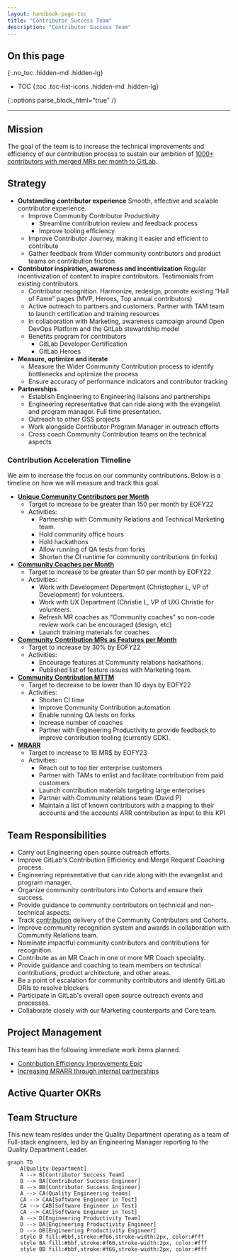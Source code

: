 ```yaml
---
layout: handbook-page-toc
title: "Contributor Success Team"
description: "Contributor Success Team"
---
```


## On this page

{:.no_toc .hidden-md .hidden-lg}

- TOC
{:toc .toc-list-icons .hidden-md .hidden-lg}

{::options parse_block_html="true" /}

- - -

## Mission

The goal of the team is to increase the technical improvements and efficiency of our contribution process to sustain our ambition of [1000+ contributors with merged MRs per month to GitLab](/company/strategy/#2-build-on-our-open-core-strength).

## Strategy

- **Outstanding contributor experience** Smooth, effective and scalable contributor experience.
  - Improve Community Contributor Productivity
     - Streamline contributrion review and feedback process
     - Improve tooling efficiency
  - Improve Contributor Journey, making it easier and efficient to contribute
  - Gather feedback from Wider community contributors and product teams on contribution friction
- **Contributor inspiration, awareness and incentivization** Regular incentivization of content to inspire contributors. Testimonials from existing contributors
  - Contributor recognition. Harmonize, redesign, promote existing “Hall of Fame” pages (MVP, Heroes, Top annual contributors)
  - Active outreach to partners and customers. Partner with TAM team to launch certification and training resources
  - In collaboration with Marketing, awareness campaign around Open DevOps Platform and the GitLab stewardship model
  - Benefits program for contributors
    - GitLab Developer Certification 
    - GitLab Heroes 
- **Measure, optimize and iterate** 
  - Measure the Wider Community Contribution process to identify bottlenecks and optimize the process
  - Ensure accuracy of performance indicators and contributor tracking      
- **Partnerships**
  - Establish Engineering to Engineering liaisons and partnerships
  -  Engineering representative that can ride along with the evangelist and program manager. Full time presentation. 
  - Outreach to other OSS projects 
  - Work alongside Contributor Program Manager in outreach efforts
  - Cross coach Community Contribution teams on the technical aspects 

### Contribution Acceleration Timeline

We aim to increase the focus on our community contributions. Below is a timeline on how we will measure and track this goal.

- **[Unique Community Contributors per Month](/handbook/engineering/quality/performance-indicators/#unique-community-contributors-per-month)**
    - Target to increase to be greater than 150 per month by EOFY22
    - Activities:
        - Partnership with Community Relations and Technical Marketing team.
        - Hold community office hours
        - Hold hackathons
        - Allow running of QA tests from forks
        - Shorten the CI runtime for community contributions (in forks)
- **[Community Coaches per Month](/handbook/engineering/quality/performance-indicators/#community-mr-coaches-per-month)**
    - Target to increase to be greater than 50 per month by EOFY22
    - Activities:
      - Work with Development Department (Christopher L, VP of Development) for volunteers.
      - Work with UX Department (Christie L, VP of UX) Christie for volunteers.
      - Refresh MR coaches as “Community coaches” so non-code review work can be encouraged (design, etc)
      - Launch training materials for coaches
- **[Community Contribution MRs as Features per Month](/handbook/engineering/quality/performance-indicators/#community-contribution-mrs-added-as-features-per-month)**
    - Target to increase by 30% by EOFY22
    - Activities:
        - Encourage features at Community relations hackathons.
        - Published list of feature issues with Marketing team.
- **[Community Contribution MTTM](/handbook/engineering/quality/performance-indicators/#community-contribution-mean-time-to-merge)**
    - Target to decrease to be lower than 10 days by EOFY22
    - Activities:
        - Shorten CI time
        - Improve Community Contribution automation
        - Enable running QA tests on forks
        - Increase number of coaches
        - Partner with Engineering Productivity to provide feedback to improve contribution tooling (currently GDK).
- **[MRARR](/handbook/engineering/quality/performance-indicators/#mrarr)**
    - Target to increase to 1B MR$ by EOFY23
    - Activities:
        - Reach out to top tier enterprise customers
        - Partner with TAMs to enlist and facilitate contribution from paid customers
        - Launch contribution materials targeting large enterprises
        - Partner with Community relations team (David P)
        - Maintain a list of known contributors with a mapping to their accounts and the accounts ARR contribution as input to this KPI

## Team Responsibilities

* Carry out Engineering open source outreach efforts.
* Improve GitLab's Contribution Efficiency and Merge Request Coaching process.
* Engineering representative that can ride along with the evangelist and program manager.
* Organize community contributors into Cohorts and ensure their success.
* Provide guidance to community contributors on technical and non-technical aspects.
* Track [contribution](/community/contribute/) delivery of the Community Contributors and Cohorts.
* Improve community recognition system and awards in collaboration with Community Relations team.
* Nominate impactful community contributors and contributions for recognition.
* Contribute as an MR Coach in one or more MR Coach speciality.
* Provide guidance and coaching to team members on technical contributions, product architecture, and other areas.
* Be a point of escalation for community contributors and identify GitLab DRIs to resolve blockers
* Participate in GitLab's overall open source outreach events and processes.
* Collaborate closely with our Marketing counterparts and Core team.

## Project Management

This team has the following immediate work items planned.

* [Contribution Efficiency Improvements Epic](https://gitlab.com/groups/gitlab-com/-/epics/1619)
* [Increasing MRARR through internal partnerships](https://gitlab.com/groups/gitlab-com/-/epics/1225)

## Active Quarter OKRs


## Team Structure

This new team resides under the Quality Department operating as a team of Full-stack engineers, led by an Engineering Manager reporting to the Quality Department Leader.

```mermaid
graph TD
    A[Quality Department]
    A --> B[Contributor Success Team]
    B --> BA[Contributor Success Engineer]
    B --> BB[Contributor Success Engineer]
    A --> CA(Quality Engineering teams)
    CA --> CAA[Software Engineer in Test]
    CA --> CAB[Software Engineer in Test]
    CA --> CAC[Software Engineer in Test]
    A --> D[Engineering Productivity Team]
    D --> DA[Engineering Productivity Engineer]
    D --> DB[Engineering Productivity Engineer]
    style B fill:#bbf,stroke:#f66,stroke-width:2px, color:#fff
    style BA fill:#bbf,stroke:#f66,stroke-width:2px, color:#fff
    style BB fill:#bbf,stroke:#f66,stroke-width:2px, color:#fff
```
